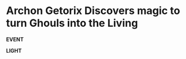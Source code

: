 <!-- .slide: data-background="#ffffff" -->
# Archon Getorix Discovers magic to turn Ghouls into the Living

**EVENT**

**LIGHT**
